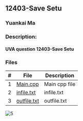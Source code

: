 ## 12403-Save Setu
### Yuankai Ma
### Description:
#### UVA question 12403-Save Setu

### Files

|   #   | File            | Description                                        |
| :---: | --------------- | -------------------------------------------------- |
|   1   | <a href="https://github.com/Kyrie-Ma/4883-Programming_Techniques-Ma/blob/master/Assignment/12403/main.cpp" > Main.cpp         | Main cpp file      |
|   2   | <a href="https://github.com/Kyrie-Ma/4883-Programming_Techniques-Ma/blob/master/Assignment/12403/infile.txt" > infile.txt         | infile.txt      |
|   3   | <a href="https://github.com/Kyrie-Ma/4883-Programming_Techniques-Ma/blob/master/Assignment/12403/outfile.txt" > outfile.txt         | outfile.txt      |

![5](https://user-images.githubusercontent.com/60235679/91651410-f6145680-ea51-11ea-91ac-61905c5c4edc.png)
